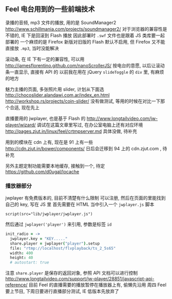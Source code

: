 
## Feel 电台用到的一些前端技术

录播的音频, mp3 文件的播放, 用的是 SoundManager2
http://www.schillmania.com/projects/soundmanager2/
对于浏览器的兼容性是不错的, IE 下是回滚到 Flash 播放
因此部署时 `.swf` 文件也是跟着 JS 类库要一起部署的
一个麻烦的是 Firefox 新版对旧版的 Flash 默认不启用,
但 Firefox 又不能直接放 `.mp3`, 当时没能解决

滚动条, 在 IE 下有一定的兼容性, 可以用
http://jamesflorentino.github.com/nanoScrollerJS/
按电台的意愿, 以后让滚动条一直显示, 直接有 API 的
以前我在用在 jQuery `slideToggle` 的 `div` 里, 有麻烦的地方

魅力主播的页面, 多张照片用 slider, 计划从下面选
http://chocoslider.alandawi.com.ar/index_en.html
http://workshop.rs/projects/coin-slider/
没有做测试, 等用的时候在对比一下那个合适, 现在先上

直播要用的 jwplayer, 也是基于 Flash 的
http://www.longtailvideo.com/jw-player/wizard/
调试在这篇文章里写过, 在办公室电脑上还有对应环境
http://pages.zjut.in/linux/feel/crtmpserver.md
具体没做, 待补充

用到的模块在 cdn 上有, 现在是 91 上有一些
http://cdn.zjut.in/bower/components/
日后会迁移到 94 上的 cdn.zjut.com , 待补充

另外主题定制功能需要本地缓存, 接触到一个, 待定
https://github.com/d0ugal/locache

### 播放器部分

jwplayer 有免费版本的, 目前不清楚有什么限制
可以注册, 然后在页面的里能找到自己的 key, 写在 JS 里
首先需要在 HTML 当中引入一个 `jwplayer.js` 脚本

```jade
script(src="lib/jwplayer/jwplayer.js")
```

然后通过 `jwplayer('player')` 来引用, 参数是标签 `id`

```coffee
init_radio = ->
  jwplayer.key = "KEY....."
  share.player = jwplayer("player").setup
  file: "rtmp://localhost/flvplayback/ts_2_5s65"
  width: 400
  height: 40
  # autostart: true
```
注意 `share.player` 是保存的返回对象, 参照 API 文档可以进行控制
http://www.longtailvideo.com/support/jw-player/28851/javascript-api-reference/
目前 Feel 的直播需要的播放暂停在播放器上有, 偷懒先沿用
周四 Feel 要上节目, 下周日要进行直播部分测试, IE 低版本先放弃了
